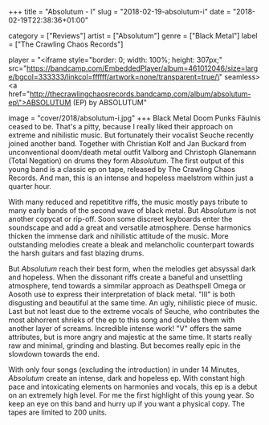 +++
title = "Absolutum - I"
slug = "2018-02-19-absolutum-i"
date = "2018-02-19T22:38:36+01:00"

category = ["Reviews"]
artist = ["Absolutum"]
genre = ["Black Metal"]
label = ["The Crawling Chaos Records"]

player = "<iframe style=\"border: 0; width: 100%; height: 307px;\" src=\"https://bandcamp.com/EmbeddedPlayer/album=461012046/size=large/bgcol=333333/linkcol=ffffff/artwork=none/transparent=true/\" seamless><a href=\"http://thecrawlingchaosrecords.bandcamp.com/album/absolutum-ep\">ABSOLUTUM (EP) by ABSOLUTUM</a></iframe>"

image = "cover/2018/absolutum-i.jpg"
+++
Black Metal Doom Punks Fäulnis ceased to be. That's a pitty, because I really liked their approach on extreme and nihilistic music. But fortunately their vocalist Seuche recently joined another band. Together with Christian Kolf and Jan Buckard from unconventional doom/death metal outfit Valborg and Christoph Glanemann (Total Negation) on drums they form _Absolutum_. The first output of this young band is a classic ep on tape, released by The Crawling Chaos Records. And man, this is an intense and hopeless maelstrom within just a quarter hour.

With many reduced and repetititve riffs, the music mostly pays tribute to many early bands of the second wave of black metal. But _Absolutum_ is not another copycat or rip-off. Soon some discreet keyboards enter the soundscape and add a great and versatile atmosphere. Dense harmonics thicken the immense dark and nihilistic attitude of the music. More outstanding melodies create a bleak and melancholic counterpart towards the harsh guitars and fast blazing drums.

But _Absolutum_ reach their best form, when the melodies get absyssal dark and hopeless. When the dissonant riffs create a baneful and unsettling atmosphere, tend towards a simmilar approach as Deathspell Omega or Aosoth use to express their interpretation of black metal. "III" is both disgusting and beautiful at the same time. An ugly, nihilistic piece of music. Last but not least due to the extreme vocals of Seuche, who contributes the most abhorrent shrieks of the ep to this song and doubles them with another layer of screams. Incredible intense work!
"V" offers the same attributes, but is more angry and majestic at the same time. It starts really raw and minimal, grinding and blasting. But becomes really epic in the slowdown towards the end.

With only four songs (excluding the introduction) in under 14 Minutes, _Absolutum_ create an intense, dark and hopeless ep. With constant high pace and intoxicating elements on harmonies and vocals, this ep is a debut on an extremely high level. For me the first highlight of this young year. So keep an eye on this band and hurry up if you want a physical copy. The tapes are limited to 200 units.

